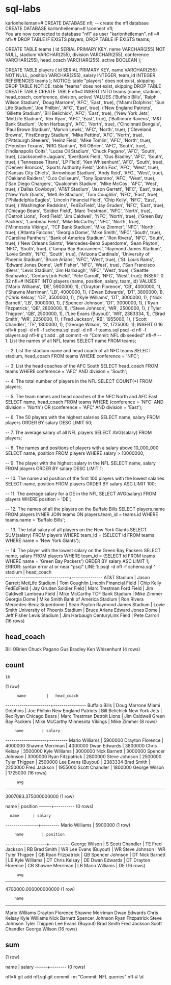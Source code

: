 # sql-labs
karlonheileman=# CREATE DATABASE nfl; -- create the nfl database
CREATE DATABASE
karlonheileman=# \connect nfl;                               
You are now connected to database "nfl" as user "karlonheileman".
nfl=# 
nfl=# DROP TABLE IF EXISTS players;
DROP TABLE IF EXISTS teams;

CREATE TABLE teams (
    id SERIAL PRIMARY KEY,
    name VARCHAR(255) NOT NULL,
    stadium VARCHAR(255),
    division VARCHAR(255),
    conference VARCHAR(255),
    head_coach VARCHAR(255),
    active BOOLEAN
);

CREATE TABLE players (
    id SERIAL PRIMARY KEY,
    name VARCHAR(255) NOT NULL,
    position VARCHAR(255),
    salary INTEGER,
    team_id INTEGER REFERENCES teams
);
NOTICE:  table "players" does not exist, skipping
DROP TABLE
NOTICE:  table "teams" does not exist, skipping
DROP TABLE
CREATE TABLE
CREATE TABLE
nfl=# INSERT INTO teams (name, stadium, head_coach, conference, division, active) VALUES
('Buffalo Bills', 'Ralph Wilson Stadium', 'Doug Marrone', 'AFC', 'East', true),
('Miami Dolphins', 'Sun Life Stadium', 'Joe Philbin', 'AFC', 'East', true),
('New England Patriots', 'Gillette Stadium', 'Bill Belichick', 'AFC', 'East', true),
('New York Jets', 'MetLife Stadium', 'Rex Ryan', 'AFC', 'East', true),
('Baltimore Ravens', 'M&T Bank Stadium', 'John Harbaugh', 'AFC', 'North', true),
('Cincinnati Bengals', 'Paul Brown Stadium', 'Marvin Lewis', 'AFC', 'North', true),
('Cleveland Browns', 'FirstEnergy Stadium', 'Mike Pettine', 'AFC', 'North', true),
('Pittsburgh Steelers', 'Heinz Field', 'Mike Tomlin', 'AFC', 'North', true),
('Houston Texans', 'NRG Stadium', 'Bill OBrien', 'AFC', 'South', true),
('Indianapolis Colts', 'Lucas Oil Stadium', 'Chuck Pagano', 'AFC', 'South', true),
('Jacksonville Jaguars', 'EverBank Field', 'Gus Bradley', 'AFC', 'South', true),
('Tennessee Titans', 'LP Field', 'Ken Whisenhunt', 'AFC', 'South', true),
('Denver Broncos', 'Sports Authority Field', 'John Fox', 'AFC', 'West', true),
('Kansas City Chiefs', 'Arrowhead Stadium', 'Andy Reid', 'AFC', 'West', true),
('Oakland Raiders', 'O.co Coliseum', 'Tony Sparano', 'AFC', 'West', true),
('San Diego Chargers', 'Qualcomm Stadium', 'Mike McCoy', 'AFC', 'West', true),
('Dallas Cowboys', 'AT&T Stadium', 'Jason Garrett', 'NFC', 'East', true),
('New York Giants', 'MetLife Stadium', 'Tom Coughlin', 'NFC', 'East', true),
('Philadelphia Eagles', 'Lincoln Financial Field', 'Chip Kelly', 'NFC', 'East', true),
('Washington Redskins', 'FedExField', 'Jay Gruden', 'NFC', 'East', true),
('Chicago Bears', 'Soldier Field', 'Marc Trestman', 'NFC', 'North', true),
('Detroit Lions', 'Ford Field', 'Jim Caldwell', 'NFC', 'North', true),
('Green Bay Packers', 'Lambeau Field', 'Mike McCarthy', 'NFC', 'North', true),
('Minnesota Vikings', 'TCF Bank Stadium', 'Mike Zimmer', 'NFC', 'North', true),
('Atlanta Falcons', 'Georgia Dome', 'Mike Smith', 'NFC', 'South', true),
('Carolina Panthers', 'Bank of America Stadium', 'Ron Rivera', 'NFC', 'South', true),
('New Orleans Saints', 'Mercedes-Benz Superdome', 'Sean Payton', 'NFC', 'South', true),
('Tampa Bay Buccaneers', 'Raymond James Stadium', 'Lovie Smith', 'NFC', 'South', true),
('Arizona Cardinals', 'University of Phoenix Stadium', 'Bruce Arians', 'NFC', 'West', true),
('St. Louis Rams', 'Edward Jones Dome', 'Jeff Fisher', 'NFC', 'West', true),
('San Francisco 49ers', 'Levis Stadium', 'Jim Harbaugh', 'NFC', 'West', true),
('Seattle Seahawks', 'CenturyLink Field', 'Pete Carroll', 'NFC', 'West', true);
INSERT 0 32
nfl=# INSERT INTO players (name, position, salary, team_id) VALUES
('Mario Williams', 'DE', 5900000, 1),
('Drayton Florence', 'CB', 4000000, 1),
('Shawne Merriman', 'LB', 4000000, 1),
('Dwan Edwards', 'DT', 3800000, 1),
('Chris Kelsay', 'DE', 3500000, 1),
('Kyle Williams', 'DT', 3000000, 1),
('Nick Barnett', 'LB', 3000000, 1),
('Spencer Johnson', 'DT', 3000000, 1),
('Ryan Fitzpatrick', 'QB', 2800000, 1),
('Steve Johnson', 'WR', 2500000, 1),
('Tyler Thigpen', 'QB', 2500000, 1),
('Lee Evans (Buyout)', 'WR', 2383334, 1),
('Brad Smith', 'WR', 2250000, 1),
('Fred Jackson', 'RB', 1955000, 1),
('Scott Chandler', 'TE', 1800000, 1),
('George Wilson', 'S', 1725000, 1);
INSERT 0 16
nfl=# psql -d nfl -f schema.sql
psql -d nfl -f teams.sql
psql -d nfl -f players.sql
nfl-# git add .
git commit -m "Commit: NFL db seeded"
nfl-# -- 1. List the names of all NFL teams
SELECT name FROM teams;

-- 2. List the stadium name and head coach of all NFC teams
SELECT stadium, head_coach FROM teams WHERE conference = 'NFC';

-- 3. List the head coaches of the AFC South
SELECT head_coach FROM teams WHERE conference = 'AFC' AND division = 'South';

-- 4. The total number of players in the NFL
SELECT COUNT(*) FROM players;

-- 5. The team names and head coaches of the NFC North and AFC East
SELECT name, head_coach FROM teams WHERE (conference = 'NFC' AND division = 'North') OR (conference = 'AFC' AND division = 'East');

-- 6. The 50 players with the highest salaries
SELECT name, salary FROM players ORDER BY salary DESC LIMIT 50;

-- 7. The average salary of all NFL players
SELECT AVG(salary) FROM players;

-- 8. The names and positions of players with a salary above 10_000_000
SELECT name, position FROM players WHERE salary > 10000000;

-- 9. The player with the highest salary in the NFL
SELECT name, salary FROM players ORDER BY salary DESC LIMIT 1;

-- 10. The name and position of the first 100 players with the lowest salaries
SELECT name, position FROM players ORDER BY salary ASC LIMIT 100;

-- 11. The average salary for a DE in the NFL
SELECT AVG(salary) FROM players WHERE position = 'DE';

-- 12. The names of all the players on the Buffalo Bills
SELECT players.name FROM players INNER JOIN teams ON players.team_id = teams.id WHERE teams.name = 'Buffalo Bills';

-- 13. The total salary of all players on the New York Giants
SELECT SUM(salary) FROM players WHERE team_id = (SELECT id FROM teams WHERE name = 'New York Giants');

-- 14. The player with the lowest salary on the Green Bay Packers
SELECT name, salary FROM players WHERE team_id = (SELECT id FROM teams WHERE name = 'Green Bay Packers') ORDER BY salary ASC LIMIT 1;
ERROR:  syntax error at or near "psql"
LINE 1: psql -d nfl -f schema.sql
        ^
            stadium            |  head_coach   
-------------------------------+---------------
 AT&T Stadium                  | Jason Garrett
 MetLife Stadium               | Tom Coughlin
 Lincoln Financial Field       | Chip Kelly
 FedExField                    | Jay Gruden
 Soldier Field                 | Marc Trestman
 Ford Field                    | Jim Caldwell
 Lambeau Field                 | Mike McCarthy
 TCF Bank Stadium              | Mike Zimmer
 Georgia Dome                  | Mike Smith
 Bank of America Stadium       | Ron Rivera
 Mercedes-Benz Superdome       | Sean Payton
 Raymond James Stadium         | Lovie Smith
 University of Phoenix Stadium | Bruce Arians
 Edward Jones Dome             | Jeff Fisher
 Levis Stadium                 | Jim Harbaugh
 CenturyLink Field             | Pete Carroll
(16 rows)

   head_coach   
----------------
 Bill OBrien
 Chuck Pagano
 Gus Bradley
 Ken Whisenhunt
(4 rows)

 count 
-------
    16
(1 row)

         name         |   head_coach   
----------------------+----------------
 Buffalo Bills        | Doug Marrone
 Miami Dolphins       | Joe Philbin
 New England Patriots | Bill Belichick
 New York Jets        | Rex Ryan
 Chicago Bears        | Marc Trestman
 Detroit Lions        | Jim Caldwell
 Green Bay Packers    | Mike McCarthy
 Minnesota Vikings    | Mike Zimmer
(8 rows)

        name        | salary  
--------------------+---------
 Mario Williams     | 5900000
 Drayton Florence   | 4000000
 Shawne Merriman    | 4000000
 Dwan Edwards       | 3800000
 Chris Kelsay       | 3500000
 Kyle Williams      | 3000000
 Nick Barnett       | 3000000
 Spencer Johnson    | 3000000
 Ryan Fitzpatrick   | 2800000
 Steve Johnson      | 2500000
 Tyler Thigpen      | 2500000
 Lee Evans (Buyout) | 2383334
 Brad Smith         | 2250000
 Fred Jackson       | 1955000
 Scott Chandler     | 1800000
 George Wilson      | 1725000
(16 rows)

         avg          
----------------------
 3007083.375000000000
(1 row)

 name | position 
------+----------
(0 rows)

      name      | salary  
----------------+---------
 Mario Williams | 5900000
(1 row)

        name        | position 
--------------------+----------
 George Wilson      | S
 Scott Chandler     | TE
 Fred Jackson       | RB
 Brad Smith         | WR
 Lee Evans (Buyout) | WR
 Steve Johnson      | WR
 Tyler Thigpen      | QB
 Ryan Fitzpatrick   | QB
 Spencer Johnson    | DT
 Nick Barnett       | LB
 Kyle Williams      | DT
 Chris Kelsay       | DE
 Dwan Edwards       | DT
 Drayton Florence   | CB
 Shawne Merriman    | LB
 Mario Williams     | DE
(16 rows)

         avg          
----------------------
 4700000.000000000000
(1 row)

        name        
--------------------
 Mario Williams
 Drayton Florence
 Shawne Merriman
 Dwan Edwards
 Chris Kelsay
 Kyle Williams
 Nick Barnett
 Spencer Johnson
 Ryan Fitzpatrick
 Steve Johnson
 Tyler Thigpen
 Lee Evans (Buyout)
 Brad Smith
 Fred Jackson
 Scott Chandler
 George Wilson
(16 rows)

 sum 
-----
    
(1 row)

 name | salary 
------+--------
(0 rows)

nfl=# git add nfl.sql
git commit -m "Commit: NFL queries"
nfl-# \d

